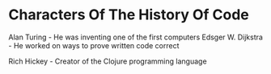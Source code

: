 # Characters Of The History Of Code

Alan Turing - He was inventing one of the first computers
Edsger W. Dijkstra - He worked on ways to prove written code correct

Rich Hickey - Creator of the Clojure programming language
